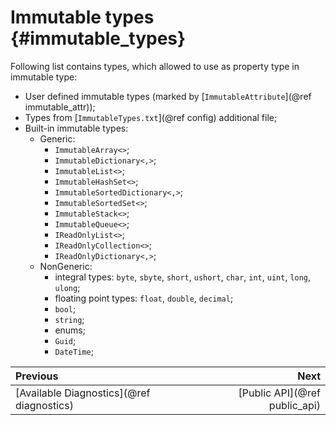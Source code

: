 # Immutable types {#immutable_types}

Following list contains types, which allowed to use as property type in immutable type:

- User defined immutable types (marked by [`ImmutableAttribute`](@ref immutable_attr));
- Types from [`ImmutableTypes.txt`](@ref config) additional file;
- Built-in immutable types:
    - Generic:
      - `ImmutableArray<>`;
      - `ImmutableDictionary<,>`;
      - `ImmutableList<>`;
      - `ImmutableHashSet<>`;
      - `ImmutableSortedDictionary<,>`;
      - `ImmutableSortedSet<>`;
      - `ImmutableStack<>`;
      - `ImmutableQueue<>`;
      - `IReadOnlyList<>`;
      - `IReadOnlyCollection<>`;
      - `IReadOnlyDictionary<,>`;
    - NonGeneric:
      - integral types: `byte`, `sbyte`, `short`, `ushort`, `char`, `int`, `uint`, `long`, `ulong`;
      - floating point types: `float`, `double`, `decimal`;
      - `bool`;
      - `string`;
      - enums;
      - `Guid`;
      - `DateTime`;

<div class="section_buttons">

| Previous                                  |                          Next |
|:------------------------------------------|------------------------------:|
| [Available Diagnostics](@ref diagnostics) | [Public API](@ref public_api) |

</div>
